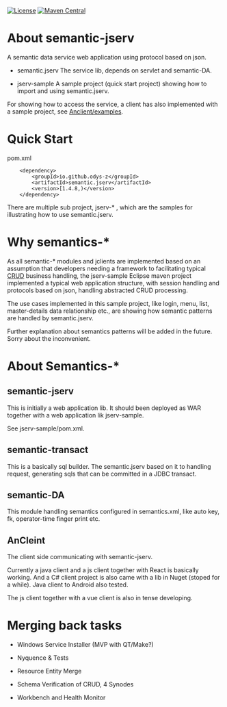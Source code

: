[![License](http://img.shields.io/:license-apache-blue.svg)](http://www.apache.org/licenses/LICENSE-2.0.html)
[![Maven Central](https://maven-badges.herokuapp.com/maven-central/io.github.odys-z/semantic.jserv/badge.svg)](https://maven-badges.herokuapp.com/maven-central/io.github.odys-z/semantic.jserv/)

# About semantic-jserv
A semantic data service web application using protocol based on json.

- semantic.jserv
The service lib, depends on servlet and semantic-DA.

- jserv-sample
A sample project (quick start project) showing how to import and using semantic.jserv.

For showing how to access the service, a client has also implemented with a sample project, see [Anclient/examples](https://github.com/odys-z/Anclient/tree/master/examples).

# Quick Start

pom.xml

~~~
    <dependency>
        <groupId>io.github.odys-z</groupId>
        <artifactId>semantic.jserv</artifactId>
        <version>[1.4.8,)</version>
    </dependency>
~~~

There are multiple sub project, jserv-* , which are the samples for illustrating
how to use semantic.jserv.

# Why semantics-*
As all semantic-* modules and jclients are implemented based on an assumption that developers needing a framework to facilitating typical [CRUD](https://en.wikipedia.org/wiki/Create,_read,_update_and_delete) business handling, the jserv-sample Eclipse maven project implemented a typical web application structure, with session handling and protocols based on json, handling abstracted CRUD processing.

The use cases implemented in this sample project, like login, menu, list, master-details data relationship etc., are showing how semantic patterns are handled by semantic.jserv.

Further explanation about semantics patterns will be added in the future. Sorry about the inconvenient.

# About Semantics-*

## semantic-jserv

This is initially a web application lib. It should been deployed as WAR together with a web application lik jserv-sample.

See jserv-sample/pom.xml.

## semantic-transact

This is a basically sql builder. The semantic.jserv based on it to handling request, generating sqls that can be committed in a JDBC transact.

## semantic-DA

This module handling semantics configured in semantics.xml, like auto key, fk, operator-time finger print etc.

## AnCleint

The client side communicating with semantic-jserv.

Currently a java client and a js client together with React is basically working. And a C# client project is also came with a lib in Nuget (stoped for a while). Java client to Android also tested.

The js client together with a vue client is also in tense developing.

# Merging back tasks

* Windows Service Installer (MVP with QT/Make?)

* Nyquence & Tests

* Resource Entity Merge

* Schema Verification of CRUD, 4 Synodes

* Workbench and Health Monitor